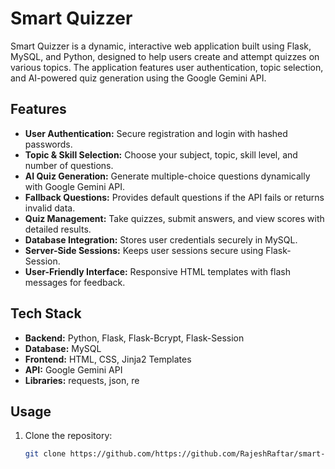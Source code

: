 # Smart Quizzer
Smart Quizzer is a dynamic, interactive web application built using Flask, MySQL, and Python, designed to help users create and attempt quizzes on various topics. The application features user authentication, topic selection, and AI-powered quiz generation using the Google Gemini API.

## Features
- **User Authentication:** Secure registration and login with hashed passwords.
- **Topic & Skill Selection:** Choose your subject, topic, skill level, and number of questions.
- **AI Quiz Generation:** Generate multiple-choice questions dynamically with Google Gemini API.
- **Fallback Questions:** Provides default questions if the API fails or returns invalid data.
- **Quiz Management:** Take quizzes, submit answers, and view scores with detailed results.
- **Database Integration:** Stores user credentials securely in MySQL.
- **Server-Side Sessions:** Keeps user sessions secure using Flask-Session.
- **User-Friendly Interface:** Responsive HTML templates with flash messages for feedback.

## Tech Stack
- **Backend:** Python, Flask, Flask-Bcrypt, Flask-Session
- **Database:** MySQL
- **Frontend:** HTML, CSS, Jinja2 Templates
- **API:** Google Gemini API
- **Libraries:** requests, json, re

## Usage
1. Clone the repository:
   ```bash
   git clone https://github.com/https://github.com/RajeshRaftar/smart-quizzer.git
